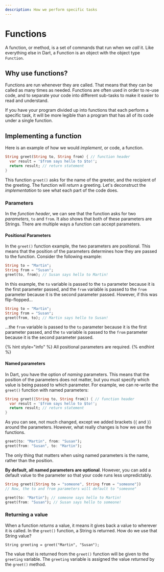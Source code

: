 ```yaml
---
description: How we perform specific tasks
---
```


# Functions

A function, or method, is a set of commands that run when we _call_ it. Like everything else in Dart, a Function is an object with the object type `Function`.

## Why use functions?

Functions are run whenever they are called. That means that they can be called as many times as needed. Functions are often used in order to re-use code, and to separate your code into different sub-tasks to make it easier to read and understand. 

If you have your program divided up into functions that each perform a specific task, it will be more legible than a program that has all of its code under a single function.

## Implementing a function

Here is an example of how we would _implement_, or code, a function.

```dart
String greet(String to, String from) { // function header
  var result = '$from says hello to $to!';
  return result; // return statement
}
```

This function `greet()` asks for the name of the greeter, and the recipient of the greeting. The function will _return_ a greeting. Let's deconstruct the _implementation_ to see what each part of the code does.

### Parameters

In the _function header_, we can see that the function asks for two _parameters_, `to` and `from`. It also shows that both of these parameters are Strings. There are multiple ways a function can accept parameters.

#### Positional Parameters

In the `greet()` function example, the two parameters are positional. This means that the position of the parameters determines how they are passed to the function. Consider the following example:

```dart
String to = "Martin";
String from = "Susan";
greet(to, from); // Susan says hello to Martin!
```

In this example, the `to` variable is passed to the `to` parameter because it is the first parameter passed, and the `from` variable is passed to the `from` parameter because it is the second parameter passed. However, if this was flip-flopped...

```dart
String to = "Martin";
String from = "Susan";
greet(from, to); // Martin says hello to Susan!
```

...the `from` variable is passed to the `to` parameter because it is the first parameter passed, and the `to` variable is passed to the `from` parameter because it is the second parameter passed.

{% hint style="info" %}
All positional parameters are required.
{% endhint %}

#### Named parameters

In Dart, you have the option of _naming_ parameters. This means that the position of the parameters does not matter, but you must specify which value is being passed to which parameter. For example, we can re-write the `greet()` function with named parameters:

```dart
String greet({String to, String from}) { // function header
  var result = '$from says hello to $to!';
  return result; // return statement
}
```

As you can see, not much changed, except we added brackets \(`{` and `}`\) around the parameters. However, what really changes is how we use the functions.

```dart
greet(to: "Martin", from: "Susan");
greet(from: "Susan", to: "Martin");
```

The only thing that matters when using named parameters is the name, rather than the position.

**By default, all named parameters are optional**. However, you can add a default value to the parameter so that your code runs less unpredictably.

```dart
String greet({String to = "someone", String from = "someone"})
// Now, the to and from parameters will default to "someone"

greet(to: "Martin"); // someone says hello to Martin!
greet(from: "Susan"); // Susan says hello to someone!
```

### Returning a value

When a function _returns_ a value, it means it gives back a value to wherever it is called. In the `greet()` function, a String is returned. How do we use that String value?

```text
String greeting = greet("Martin", "Susan");
```

The value that is returned from the `greet()` function will be given to the `greeting` variable. The `greeting` variable is assigned the value _returned_ by the `greet()` method.

